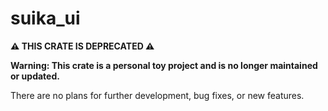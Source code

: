 # suika_ui

**⚠️ THIS CRATE IS DEPRECATED ⚠️**

**Warning: This crate is a personal toy project and is no longer maintained or updated.**

There are no plans for further development, bug fixes, or new features.
